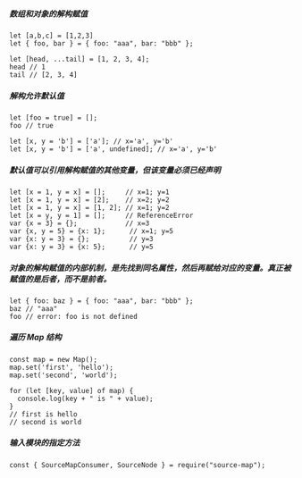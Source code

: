 ##### 数组和对象的解构赋值
```
let [a,b,c] = [1,2,3]
let { foo, bar } = { foo: "aaa", bar: "bbb" };

let [head, ...tail] = [1, 2, 3, 4];
head // 1
tail // [2, 3, 4]

```
##### 解构允许默认值
```
let [foo = true] = [];
foo // true

let [x, y = 'b'] = ['a']; // x='a', y='b'
let [x, y = 'b'] = ['a', undefined]; // x='a', y='b'

```
##### 默认值可以引用解构赋值的其他变量，但该变量必须已经声明

```
let [x = 1, y = x] = [];     // x=1; y=1
let [x = 1, y = x] = [2];    // x=2; y=2
let [x = 1, y = x] = [1, 2]; // x=1; y=2
let [x = y, y = 1] = [];     // ReferenceError
var {x = 3} = {};            // x=3
var {x, y = 5} = {x: 1};      // x=1; y=5
var {x: y = 3} = {};          // y=3
var {x: y = 3} = {x: 5};      // y=5

```
##### 对象的解构赋值的内部机制，是先找到同名属性，然后再赋给对应的变量。真正被赋值的是后者，而不是前者。
```
let { foo: baz } = { foo: "aaa", bar: "bbb" };
baz // "aaa"
foo // error: foo is not defined

```
##### 遍历 Map 结构
```
const map = new Map();
map.set('first', 'hello');
map.set('second', 'world');

for (let [key, value] of map) {
  console.log(key + " is " + value);
}
// first is hello
// second is world

```
##### 输入模块的指定方法

```
const { SourceMapConsumer, SourceNode } = require("source-map");

```
